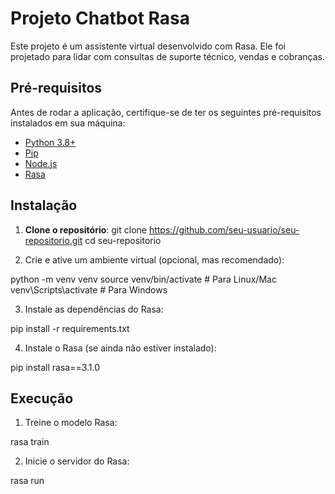 # Projeto Chatbot Rasa

Este projeto é um assistente virtual desenvolvido com Rasa. Ele foi projetado para lidar com consultas de suporte técnico, vendas e cobranças.

## Pré-requisitos

Antes de rodar a aplicação, certifique-se de ter os seguintes pré-requisitos instalados em sua máquina:

- [Python 3.8+](https://www.python.org/downloads/)
- [Pip](https://pip.pypa.io/en/stable/installation/)
- [Node.js](https://nodejs.org/)
- [Rasa](https://rasa.com/docs/rasa/installation/)

## Instalação

1. **Clone o repositório**:
   git clone https://github.com/seu-usuario/seu-repositorio.git
   cd seu-repositorio

2. Crie e ative um ambiente virtual (opcional, mas recomendado):

python -m venv venv
source venv/bin/activate  # Para Linux/Mac
venv\Scripts\activate     # Para Windows


3. Instale as dependências do Rasa:

pip install -r requirements.txt

4. Instale o Rasa (se ainda não estiver instalado):

pip install rasa==3.1.0

## Execução

1. Treine o modelo Rasa:

rasa train

2. Inicie o servidor do Rasa:

rasa run



